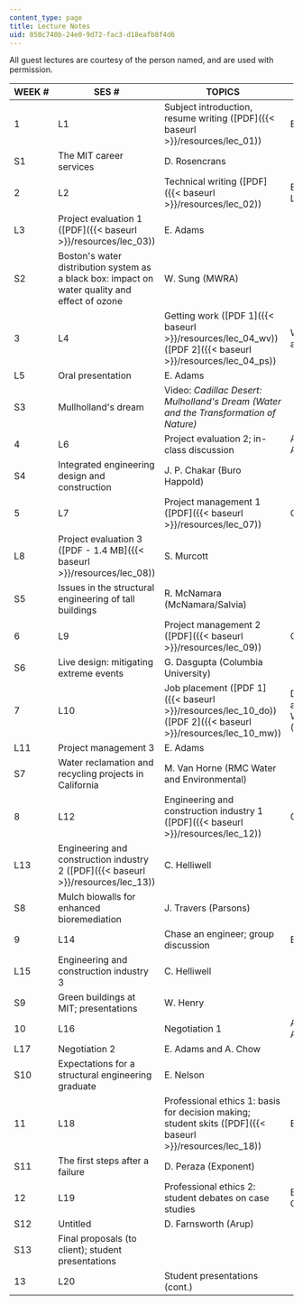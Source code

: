 ```yaml
---
content_type: page
title: Lecture Notes
uid: 050c740b-24e0-9d72-fac3-d18eafb8f4d6
---
```


All guest lectures are courtesy of the person named, and are used with permission.

| WEEK # | SES # | TOPICS | SPEAKERS |
| --- | --- | --- | --- |
| 1 | L1 | Subject introduction, resume writing ([PDF]({{< baseurl >}}/resources/lec_01)) | E. Adams |
| S1 | The MIT career services | D. Rosencrans |
| 2 | L2 | Technical writing ([PDF]({{< baseurl >}}/resources/lec_02)) | E. Adams and D. Levey |
| L3 | Project evaluation 1 ([PDF]({{< baseurl >}}/resources/lec_03)) | E. Adams |
| S2 | Boston's water distribution system as a black box: impact on water quality and effect of ozone | W. Sung (MWRA) |
| 3 | L4 | Getting work ([PDF 1]({{< baseurl >}}/resources/lec_04_wv)) ([PDF 2]({{< baseurl >}}/resources/lec_04_ps)) | W. Vicens (CDM) and P. Shanahan |
| L5 | Oral presentation | E. Adams |
| S3 | Mullholland's dream | Video: _Cadillac Desert: Mulholland's Dream (Water and the Transformation of Nature)_ |
| 4 | L6 | Project evaluation 2; in-class discussion | A. Chow and E. Adams |
| S4 | Integrated engineering design and construction | J. P. Chakar (Buro Happold) |
| 5 | L7 | Project management 1 ([PDF]({{< baseurl >}}/resources/lec_07)) | C. Ho (Arup) |
| L8 | Project evaluation 3 ([PDF - 1.4 MB]({{< baseurl >}}/resources/lec_08)) | S. Murcott |
| S5 | Issues in the structural engineering of tall buildings | R. McNamara (McNamara/Salvia) |
| 6 | L9 | Project management 2 ([PDF]({{< baseurl >}}/resources/lec_09)) | C. Ho (Arup) |
| S6 | Live design: mitigating extreme events | G. Dasgupta (Columbia University) |
| 7 | L10 | Job placement ([PDF 1]({{< baseurl >}}/resources/lec_10_do)) ([PDF 2]({{< baseurl >}}/resources/lec_10_mw)) | D. Orton (VHB) and M. Wiseheart (PowerAdvocate) |
| L11 | Project management 3 | E. Adams |
| S7 | Water reclamation and recycling projects in California | M. Van Horne (RMC Water and Environmental) |
| 8 | L12 | Engineering and construction industry 1 ([PDF]({{< baseurl >}}/resources/lec_12)) | C. Helliwell |
| L13 | Engineering and construction industry 2 ([PDF]({{< baseurl >}}/resources/lec_13)) | C. Helliwell |
| S8 | Mulch biowalls for enhanced bioremediation | J. Travers (Parsons) |
| 9 | L14 | Chase an engineer; group discussion | E. Adams |
| L15 | Engineering and construction industry 3 | C. Helliwell |
| S9 | Green buildings at MIT; presentations | W. Henry |
| 10 | L16 | Negotiation 1 | A. Chow and E. Adams |
| L17 | Negotiation 2 | E. Adams and A. Chow |
| S10 | Expectations for a structural engineering graduate | E. Nelson |
| 11 | L18 | Professional ethics 1: basis for decision making; student skits ([PDF]({{< baseurl >}}/resources/lec_18)) | E. Adams |
| S11 | The first steps after a failure | D. Peraza (Exponent) |
| 12 | L19 | Professional ethics 2: student debates on case studies | E. Adams and A. Chow |
| S12 | Untitled | D. Farnsworth (Arup) |
| S13 | Final proposals (to client); student presentations | &nbsp; |
| 13 | L20 | Student presentations (cont.) |